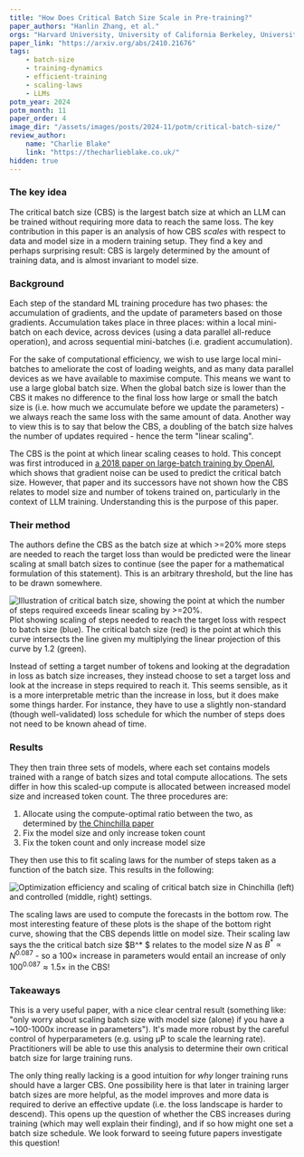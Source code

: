 ```yaml
---
title: "How Does Critical Batch Size Scale in Pre-training?"
paper_authors: "Hanlin Zhang, et al."
orgs: "Harvard University, University of California Berkeley, University of Hong Kong, Amazon"
paper_link: "https://arxiv.org/abs/2410.21676"
tags:
    - batch-size
    - training-dynamics
    - efficient-training
    - scaling-laws
    - LLMs
potm_year: 2024
potm_month: 11
paper_order: 4
image_dir: "/assets/images/posts/2024-11/potm/critical-batch-size/"
review_author:
    name: "Charlie Blake"
    link: "https://thecharlieblake.co.uk/"
hidden: true
---
```


### The key idea

The critical batch size (CBS) is the largest batch size at which an LLM can be trained without requiring more data to reach the same loss. The key contribution in this paper is an analysis of how CBS _scales_ with respect to data and model size in a modern training setup. They find a key and perhaps surprising result: CBS is largely determined by the amount of training data, and is almost invariant to model size.

### Background

Each step of the standard ML training procedure has two phases: the accumulation of gradients, and the update of parameters based on those gradients. Accumulation takes place in three places: within a local mini-batch on each device, across devices (using a data parallel all-reduce operation), and across sequential mini-batches (i.e. gradient accumulation).

For the sake of computational efficiency, we wish to use large local mini-batches to ameliorate the cost of loading weights, and as many data parallel devices as we have available to maximise compute. This means we want to use a large global batch size. When the global batch size is lower than the CBS it makes no difference to the final loss how large or small the batch size is (i.e. how much we accumulate before we update the parameters) - we always reach the same loss with the same amount of data. Another way to view this is to say that below the CBS, a doubling of the batch size halves the number of updates required - hence the term "linear scaling".

The CBS is the point at which linear scaling ceases to hold. This concept was first introduced in [a 2018 paper on large-batch training by OpenAI](https://arxiv.org/abs/1812.06162), which shows that gradient noise can be used to predict the critical batch size. However, that paper and its successors have not shown how the CBS relates to model size and number of tokens trained on, particularly in the context of LLM training. Understanding this is the purpose of this paper.

### Their method

The authors define the CBS as the batch size at which >=20% more steps are needed to reach the target loss than would be predicted were the linear scaling at small batch sizes to continue (see the paper for a mathematical formulation of this statement). This is an arbitrary threshold, but the line has to be drawn somewhere.

<img src="{{ page.image_dir | append: 'definition.png' | relative_url }}" alt="Illustration of critical batch size, showing the point at which the number of steps required exceeds linear scaling by >=20%." class="constrained_img_large">
<figcaption>Plot showing scaling of steps needed to reach the target loss with respect to batch size (blue). The critical batch size (red) is the point at which this curve intersects the line given my multiplying the linear projection of this curve by 1.2 (green).</figcaption>

Instead of setting a target number of tokens and looking at the degradation in loss as batch size increases, they instead choose to set a target loss and look at the increase in steps required to reach it. This seems sensible, as it is a more interpretable metric than the increase in loss, but it does make some things harder. For instance, they have to use a slightly non-standard (though well-validated) loss schedule for which the number of steps does not need to be known ahead of time.

### Results

They then train three sets of models, where each set contains models trained with a range of batch sizes and total compute allocations. The sets differ in how this scaled-up compute is allocated between increased model size and increased token count. The three procedures are:

1. Allocate using the compute-optimal ratio between the two, as determined by [the Chinchilla paper](https://arxiv.org/abs/2203.15556)
2. Fix the model size and only increase token count
3. Fix the token count and only increase model size

They then use this to fit scaling laws for the number of steps taken as a function of the batch size. This results in the following:

<img src="{{ page.image_dir | append: 'scaling.png' | relative_url }}" alt="Optimization efficiency and scaling of critical batch size in Chinchilla (left) and controlled (middle, right) settings.">

The scaling laws are used to compute the forecasts in the bottom row. The most interesting feature of these plots is the shape of the bottom right curve, showing that the CBS depends little on model size. Their scaling law says the the critical batch size $B^* $ relates to the model size $N$ as $B^* \propto N^{0.087}$ - so a $100 \times$ increase in parameters would entail an increase of only $100^{0.087} \approx 1.5\times$ in the CBS!


### Takeaways

This is a very useful paper, with a nice clear central result (something like: "only worry about scaling batch size with model size (alone) if you have a ~100-1000x increase in parameters"). It's made more robust by the careful control of hyperparameters (e.g. using µP to scale the learning rate). Practitioners will be able to use this analysis to determine their own critical batch size for large training runs.

The only thing really lacking is a good intuition for _why_ longer training runs should have a larger CBS. One possibility here is that later in training larger batch sizes are more helpful, as the model improves and more data is required to derive an effective update (i.e. the loss landscape is harder to descend). This opens up the question of whether the CBS increases during training (which may well explain their finding), and if so how might one set a batch size schedule. We look forward to seeing future papers investigate this question!
